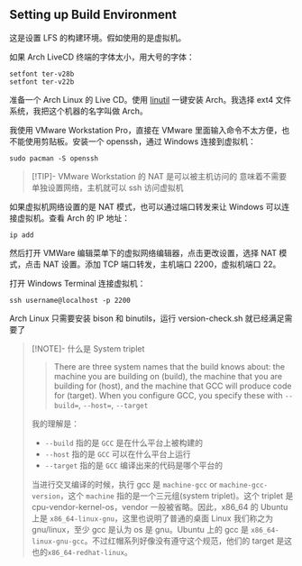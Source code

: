 ## Setting up Build Environment

这是设置 LFS 的构建环境。假如使用的是虚拟机。

如果 Arch  LiveCD 终端的字体太小，用大号的字体：

```
setfont ter-v28b
setfont ter-v22b
```

准备一个 Arch Linux 的 Live CD。使用 [linutil](https://github.com/ChrisTitusTech/linutil?tab=readme-ov-file) 一键安装 Arch。我选择 ext4 文件系统，我把这个机器的名字叫做 Arch。

我使用 VMware Workstation Pro，直接在 VMware 里面输入命令不太方便，也不能使用剪贴板。安装一个 openssh，通过 Windows 连接到虚拟机：

```
sudo pacman -S openssh
```

> [!TIP]- VMware Workstation 的 NAT 是可以被主机访问的
> 意味着不需要单独设置网络，主机就可以 ssh 访问虚拟机

如果虚拟机网络设置的是 NAT 模式，也可以通过端口转发来让 Windows 可以连接虚拟机。查看 Arch 的 IP 地址：

```
ip add
```

然后打开 VMWare 编辑菜单下的虚拟网络编辑器，点击更改设置，选择 NAT 模式，点击 NAT 设置。添加 TCP 端口转发，主机端口 2200，虚拟机端口 22。

打开 Windows Terminal 连接虚拟机：

```
ssh username@localhost -p 2200
```

Arch Linux 只需要安装 bison 和 binutils，运行 version-check.sh 就已经满足需要了

> [!NOTE]- 什么是 System triplet
> 
> > There are three system names that the build knows about: the machine you are building on (build), the machine that you are building for (host), and the machine that GCC will produce code for (target). When you configure GCC, you specify these with `--build=`, `--host=`, `--target`
> 
> 我的理解是：
> - `--build` 指的是 `GCC` 是在什么平台上被构建的
> - `--host` 指的是 `GCC` 可以在什么平台上运行
> - `--target` 指的是 `GCC` 编译出来的代码是哪个平台的
> 
> 当进行交叉编译的时候，执行 gcc 是 `machine-gcc` or `machine-gcc-version`，这个 `machine` 指的是一个三元组(system triplet)。这个 triplet 是 cpu-vendor-kernel-os，vendor 一般被省略。因此，x86_64 的 Ubuntu 上是 `x86_64-linux-gnu`，这里也说明了普通的桌面 Linux 我们称之为 gnu/linux，至少 gcc 是认为 os 是 gnu。Ubuntu 上的 gcc 是 `x86_64-linux-gnu-gcc`。不过红帽系列好像没有遵守这个规范，他们的 target 是这也的`x86_64-redhat-linux`。
